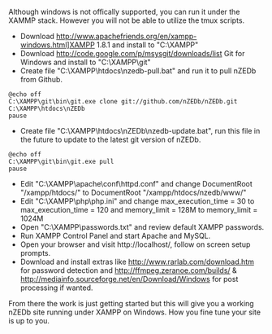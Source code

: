 Although windows is not offically supported, you can run it under the XAMMP stack. However you will not be able to utilize the tmux scripts.

* Download http://www.apachefriends.org/en/xampp-windows.html]XAMPP 1.8.1 and install to "C:\XAMPP\"   
* Download http://code.google.com/p/msysgit/downloads/list Git for Windows and install to "C:\XAMPP\git\"  
* Create file "C:\XAMPP\htdocs\nzedb-pull.bat" and run it to pull nZEDb from Github.

```
@echo off  
C:\XAMPP\git\bin\git.exe clone git://github.com/nZEDb/nZEDb.git C:\XAMPP\htdocs\nZEDb  
pause  
```

* Create file "C:\XAMPP\htdocs\nZEDb\nzedb-update.bat", run this file in the future to update to the latest git version of nZEDb.

```
@echo off  
C:\XAMPP\git\bin\git.exe pull  
pause  
```

* Edit "C:\XAMPP\apache\conf\httpd.conf" and change DocumentRoot "/xampp/htdocs/" to DocumentRoot "/xampp/htdocs/nzedb/www/"  
* Edit "C:\XAMPP\php\php.ini" and change max_execution_time = 30 to max_execution_time = 120 and memory_limit = 128M to memory_limit = 1024M  
* Open "C:\XAMPP\passwords.txt" and review default XAMPP passwords.  
* Run XAMPP Control Panel and start Apache and MySQL.  
* Open your browser and visit http://localhost/, follow on screen setup prompts.  
* Download and install extras like http://www.rarlab.com/download.htm for password detection and http://ffmpeg.zeranoe.com/builds/ & http://mediainfo.sourceforge.net/en/Download/Windows for post processing if wanted.

From there the work is just getting started but this will give you a working nZEDb site running under XAMPP on Windows. How you fine tune your site is up to you.

